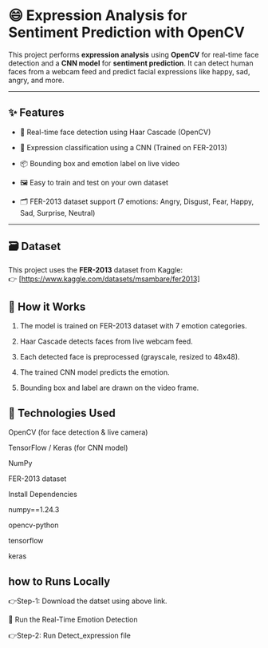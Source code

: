 # 😄 Expression Analysis for Sentiment Prediction with OpenCV

This project performs **expression analysis** using **OpenCV** for real-time face detection and a **CNN model** for **sentiment prediction**. It can detect human faces from a webcam feed and predict facial expressions like happy, sad, angry, and more.

---

## ✨ Features

- 🎥 Real-time face detection using Haar Cascade (OpenCV)

- 🧠 Expression classification using a CNN (Trained on FER-2013)

- 📦 Bounding box and emotion label on live video

- 🖼️ Easy to train and test on your own dataset

- 🗂️ FER-2013 dataset support (7 emotions: Angry, Disgust, Fear, Happy, Sad, Surprise, Neutral)

---

## 🗃️ Dataset

This project uses the **FER-2013** dataset from Kaggle:  
👉 [https://www.kaggle.com/datasets/msambare/fer2013]

##  📌 How it Works

1. The model is trained on FER-2013 dataset with 7 emotion categories.

2. Haar Cascade detects faces from live webcam feed.

3. Each detected face is preprocessed (grayscale, resized to 48x48).

4. The trained CNN model predicts the emotion.

5. Bounding box and label are drawn on the video frame.

## 🧠 Technologies Used

OpenCV (for face detection & live camera)

TensorFlow / Keras (for CNN model)

NumPy

FER-2013 dataset

Install Dependencies

numpy==1.24.3

opencv-python

tensorflow

keras

##  how to Runs Locally

👉Step-1: Download the datset using above link.

🎥 Run the Real-Time Emotion Detection

👉Step-2: Run Detect_expression file

